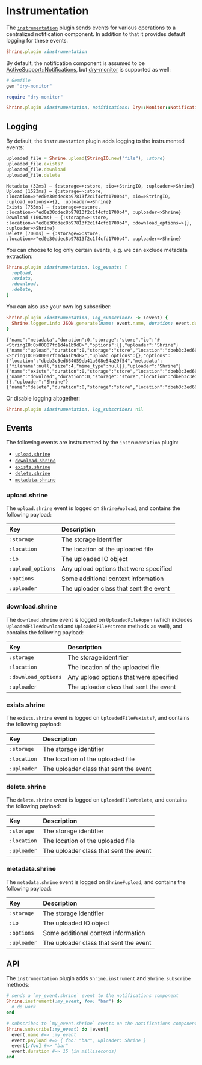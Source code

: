 # Instrumentation

The [`instrumentation`][instrumentation] plugin sends events for various
operations to a centralized notification component. In addition to that it
provides default logging for these events.

```rb
Shrine.plugin :instrumentation
```

By default, the notification component is assumed to be
[ActiveSupport::Notifications], but [dry-monitor] is supported as well:

```rb
# Gemfile
gem "dry-monitor"
```
```rb
require "dry-monitor"

Shrine.plugin :instrumentation, notifications: Dry::Monitor::Notifications.new(:test)
```

## Logging

By default, the `instrumentation` plugin adds logging to the instrumented
events:

```rb
uploaded_file = Shrine.upload(StringIO.new("file"), :store)
uploaded_file.exists?
uploaded_file.download
uploaded_file.delete
```
```
Metadata (32ms) – {:storage=>:store, :io=>StringIO, :uploader=>Shrine}
Upload (1523ms) – {:storage=>:store, :location=>"ed0e30ddec8b97813f2c1f4cfd1700b4", :io=>StringIO, :upload_options=>{}, :uploader=>Shrine}
Exists (755ms) – {:storage=>:store, :location=>"ed0e30ddec8b97813f2c1f4cfd1700b4", :uploader=>Shrine}
Download (1002ms) – {:storage=>:store, :location=>"ed0e30ddec8b97813f2c1f4cfd1700b4", :download_options=>{}, :uploader=>Shrine}
Delete (700ms) – {:storage=>:store, :location=>"ed0e30ddec8b97813f2c1f4cfd1700b4", :uploader=>Shrine}
```

You can choose to log only certain events, e.g. we can exclude metadata
extraction:

```rb
Shrine.plugin :instrumentation, log_events: [
  :upload,
  :exists,
  :download,
  :delete,
]
```

You can also use your own log subscriber:

```rb
Shrine.plugin :instrumentation, log_subscriber: -> (event) {
  Shrine.logger.info JSON.generate(name: event.name, duration: event.duration, **event.payload)
}
```
```
{"name":"metadata","duration":0,"storage":"store","io":"#<StringIO:0x00007fd1d4a1b9d8>","options":{},"uploader":"Shrine"}
{"name":"upload","duration":0,"storage":"store","location":"dbeb3c3ed664059eb41a608e54a29f54","io":"#<StringIO:0x00007fd1d4a1b9d8>","upload_options":{},"options":{"location":"dbeb3c3ed664059eb41a608e54a29f54","metadata":{"filename":null,"size":4,"mime_type":null}},"uploader":"Shrine"}
{"name":"exists","duration":0,"storage":"store","location":"dbeb3c3ed664059eb41a608e54a29f54","uploader":"Shrine"}
{"name":"download","duration":0,"storage":"store","location":"dbeb3c3ed664059eb41a608e54a29f54","download_options":{},"uploader":"Shrine"}
{"name":"delete","duration":0,"storage":"store","location":"dbeb3c3ed664059eb41a608e54a29f54","uploader":"Shrine"}
```

Or disable logging altogether:

```rb
Shrine.plugin :instrumentation, log_subscriber: nil
```

## Events

The following events are instrumented by the `instrumentation` plugin:

* [`upload.shrine`](#uploadshrine)
* [`download.shrine`](#downloadshrine)
* [`exists.shrine`](#existsshrine)
* [`delete.shrine`](#deleteshrine)
* [`metadata.shrine`](#metadatashrine)

### upload.shrine

The `upload.shrine` event is logged on `Shrine#upload`, and contains the
following payload:

| Key               | Description                            |
| :--               | :----                                  |
| `:storage`        | The storage identifier                 |
| `:location`       | The location of the uploaded file      |
| `:io`             | The uploaded IO object                 |
| `:upload_options` | Any upload options that were specified |
| `:options`        | Some additional context information    |
| `:uploader`       | The uploader class that sent the event |

### download.shrine

The `download.shrine` event is logged on `UploadedFile#open` (which includes
`UploadedFile#download` and `UploadedFile#stream` methods as well), and
contains the following payload:

| Key               | Description                            |
| :--               | :----                                  |
| `:storage`        | The storage identifier                 |
| `:location`       | The location of the uploaded file      |
| `:download_options` | Any upload options that were specified |
| `:uploader`       | The uploader class that sent the event |

### exists.shrine

The `exists.shrine` event is logged on `UploadedFile#exists?`, and contains the
following payload:

| Key               | Description                            |
| :--               | :----                                  |
| `:storage`        | The storage identifier                 |
| `:location`       | The location of the uploaded file      |
| `:uploader`       | The uploader class that sent the event |

### delete.shrine

The `delete.shrine` event is logged on `UploadedFile#delete`, and contains the
following payload:

| Key               | Description                            |
| :--               | :----                                  |
| `:storage`        | The storage identifier                 |
| `:location`       | The location of the uploaded file      |
| `:uploader`       | The uploader class that sent the event |

### metadata.shrine

The `metadata.shrine` event is logged on `Shrine#upload`, and contains the
following payload:

| Key               | Description                            |
| :--               | :----                                  |
| `:storage`        | The storage identifier                 |
| `:io`             | The uploaded IO object                 |
| `:options`        | Some additional context information    |
| `:uploader`       | The uploader class that sent the event |

## API

The `instrumentation` plugin adds `Shrine.instrument` and `Shrine.subscribe`
methods:

```rb
# sends a `my_event.shrine` event to the notifications component
Shrine.instrument(:my_event, foo: "bar") do
  # do work
end
```
```rb
# subscribes to `my_event.shrine` events on the notifications component
Shrine.subscribe(:my_event) do |event|
  event.name #=> :my_event
  event.payload #=> { foo: "bar", uploader: Shrine }
  event[:foo] #=> "bar"
  event.duration #=> 15 (in milliseconds)
end
```

[instrumentation]: /lib/shrine/plugins/instrumentation.rb
[ActiveSupport::Notifications]: https://api.rubyonrails.org/classes/ActiveSupport/Notifications.html
[dry-monitor]: https://github.com/dry-rb/dry-monitor
